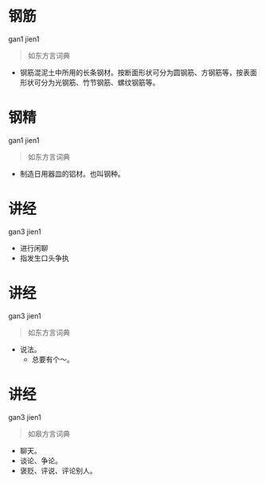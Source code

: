 # 钢筋
gan1 jien1
> 如东方言词典
- 钢筋混泥土中所用的长条钢材。按断面形状可分为圆钢筋、方钢筋等，按表面形状可分为光钢筋、竹节钢筋、螺纹钢筋等。

# 钢精
gan1 jien1
> 如东方言词典
- 制造日用器皿的铝材。也叫钢种。

# 讲经
gan3 jien1
- 进行闲聊
- 指发生口头争执

# 讲经
gan3 jien1
> 如东方言词典
- 说法。
  - 总要有个～。

# 讲经
gan3 jien1
> 如皋方言词典
- 聊天。
- 谈论、争论。
- 褒贬、评说、评论别人。
